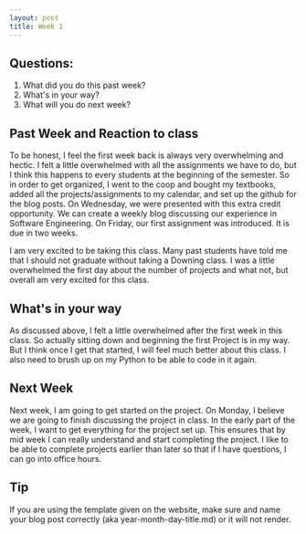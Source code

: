 ```yaml
---
layout: post
title: Week 1
---
```


## Questions:
1. What did you do this past week?
2. What's in your way?
3. What will you do next week?


## Past Week and Reaction to class
To be honest, I feel the first week back is always very overwhelming and hectic. I felt a little overwhelmed with all the assignments we have to do, but I think this happens to every students at the beginning of the semester. So in order to get organized, I went to the coop and bought my textbooks, added all the projects/assignments to my calendar, and set up the github for the blog posts. On Wednesday, we were presented with this extra credit opportunity. We can create a weekly blog discussing our experience in Software Engineering. On Friday, our first assignment was introduced. It is due in two weeks. 

I am very excited to be taking this class. Many past students have told me that I should not graduate without taking a Downing class. I was a little overwhelmed the first day about the number of projects and what not, but overall am very excited for this class. 


## What's in your way
As discussed above, I felt a little overwhelmed after the first week in this class. So actually sitting down and beginning the first Project is in my way. But I think once I get that started, I will feel much better about this class. I also need to brush up on my Python to be able to code in it again.

## Next Week
Next week, I am going to get started on the project. On Monday, I believe we are going to finish discussing the project in class. In the early part of the week, I want to get everything for the project set up. This ensures that by mid week I can really understand and start completing the project. I like to be able to complete projects earlier than later so that if I have questions, I can go into office hours.

## Tip
If you are using the template given on the website, make sure and name your blog post correctly (aka year-month-day-title.md) or it will not render.
